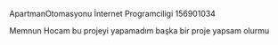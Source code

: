 ApartmanOtomasyonu
İnternet Programciligi
156901034

Memnun Hocam bu projeyi yapamadım başka bir proje yapsam olurmu
